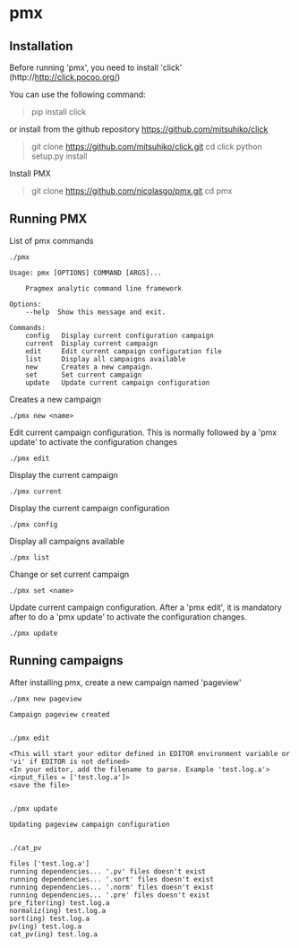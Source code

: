 # pmx

Installation
------------

Before running 'pmx', you need to install 'click' (http://http://click.pocoo.org/)

You can use the following command:

> pip install click

or install from the github repository https://github.com/mitsuhiko/click

> git clone https://github.com/mitsuhiko/click.git
> cd click
> python setup.py install


Install PMX

> git clone https://github.com/nicolasgo/pmx.git
> cd pmx 


Running PMX
-----------

List of pmx commands

    ./pmx

    Usage: pmx [OPTIONS] COMMAND [ARGS]...

        Pragmex analytic command line framework

    Options:
        --help  Show this message and exit.

    Commands:
        config   Display current configuration campaign
        current  Display current campaign
        edit     Edit current campaign configuration file
        list     Display all campaigns available
        new      Creates a new campaign.
        set      Set current campaign
        update   Update current campaign configuration


Creates a new campaign

    ./pmx new <name>


Edit current campaign configuration. This is normally followed by a 'pmx update' to activate the configuration changes
 

    ./pmx edit


Display the current campaign

    ./pmx current


Display the current campaign configuration

    ./pmx config


Display all campaigns available

    ./pmx list


Change or set current campaign

    ./pmx set <name>


Update current campaign configuration. After a 'pmx edit', it is mandatory after to do a 'pmx update' to activate the configuration changes.

    ./pmx update



Running campaigns
-----------------

After installing pmx, create a new campaign named 'pageview'

    ./pmx new pageview

    Campaign pageview created


    ./pmx edit

    <This will start your editor defined in EDITOR environment variable or 'vi' if EDITOR is not defined>
    <In your editor, add the filename to parse. Example 'test.log.a'>
    <input_files = ['test.log.a']>
    <save the file>


    ./pmx update

    Updating pageview campaign configuration


    ./cat_pv

    files ['test.log.a']
    running dependencies... '.pv' files doesn't exist
    running dependencies... '.sort' files doesn't exist
    running dependencies... '.norm' files doesn't exist
    running dependencies... '.pre' files doesn't exist
    pre_fiter(ing) test.log.a
    normaliz(ing) test.log.a
    sort(ing) test.log.a
    pv(ing) test.log.a
    cat_pv(ing) test.log.a
    
